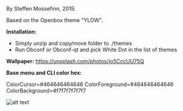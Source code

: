 By Steffen Mossefinn, 2019. 

Based on the Openbox theme "YLOW".

**Installation:**

- Simply unzip and copy/move folder to ./themes
- Run Obconf or Obconf-qt and pick White Dot in the list of themes

**Wallpaper:** https://unsplash.com/photos/jo5CccUU75Q

**Base menu and CLI color hex:** 

ColorCursor=#464646464646
ColorForeground=#464646464646
ColorBackground=#f7f7f7f7f7f7


![alt text](https://i.redd.it/vna1tk8c2vr21.png)
